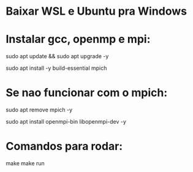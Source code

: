 # Baixar WSL e Ubuntu pra Windows
 
# Instalar gcc, openmp e mpi:
sudo apt update && sudo apt upgrade -y
 
sudo apt install -y build-essential mpich
 
# Se nao funcionar com o mpich:
sudo apt remove mpich -y
 
sudo apt install openmpi-bin libopenmpi-dev -y
 
# Comandos para rodar:
make
make run
